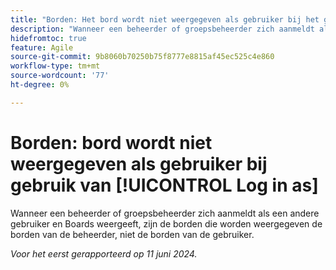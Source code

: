 ```yaml
---
title: "Borden: Het bord wordt niet weergegeven als gebruiker bij het gebruik van Aanmelden als"
description: "Wanneer een beheerder of groepsbeheerder zich aanmeldt als een andere gebruiker en Boards weergeeft, zijn de borden die worden weergegeven de borden van de beheerder, niet de borden van de gebruiker."
hidefromtoc: true
feature: Agile
source-git-commit: 9b8060b70250b75f8777e8815af45ec525c4e860
workflow-type: tm+mt
source-wordcount: '77'
ht-degree: 0%

---
```



# Borden: bord wordt niet weergegeven als gebruiker bij gebruik van [!UICONTROL Log in as]

Wanneer een beheerder of groepsbeheerder zich aanmeldt als een andere gebruiker en Boards weergeeft, zijn de borden die worden weergegeven de borden van de beheerder, niet de borden van de gebruiker.

_Voor het eerst gerapporteerd op 11 juni 2024._
